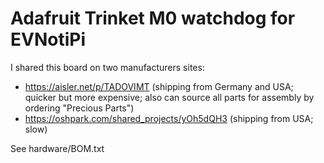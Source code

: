 # Adafruit Trinket M0 watchdog for EVNotiPi

I shared this board on two manufacturers sites:
- https://aisler.net/p/TADOVIMT (shipping from Germany and USA; quicker but more expensive; also can source all parts for assembly by ordering "Precious Parts")
- https://oshpark.com/shared_projects/yOh5dQH3 (shipping from USA; slow)

See hardware/BOM.txt
